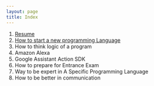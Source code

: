 ```yaml
---
layout: page
title: Index
---
```

1. [Resume](/doc/resume)
2. [How to start a new programming Language](/doc/start_a_new_programming_language) 
3. How to think logic of a program
4. Amazon Alexa
5. Google Assistant Action SDK
6. How to prepare for Entrance Exam
7. Way to be expert in A Specific Programming Language
8. How to be better in communication
